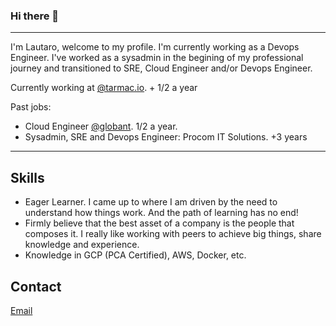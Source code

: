 ### Hi there 👋

-----

I'm Lautaro, welcome to my profile. 
I'm currently working as a Devops Engineer. I've worked as a sysadmin in the begining of my professional journey and transitioned to SRE, Cloud Engineer and/or Devops Engineer. 


Currently working at [@tarmac.io](https://github.com/tarmac). + 1/2 a year

Past jobs: 
- Cloud Engineer [@globant](https://github.com/globant). 1/2 a year.
- Sysadmin, SRE and Devops Engineer: Procom IT Solutions. +3 years

------
## Skills

- Eager Learner. I came up to where I am driven by the need to understand how things work. And the path of learning has no end!
- Firmly believe that the best asset of a company is the people that composes it. I really like working with peers to achieve big things, share knowledge and experience. 
- Knowledge in GCP (PCA Certified), AWS, Docker, etc.

## Contact
[Email](mailto:sosa.lautaro.joaquin@gmail.com) 


<!--
**lautitoti/lautitoti** is a ✨ _special_ ✨ repository because its `README.md` (this file) appears on your GitHub profile.

Here are some ideas to get you started:

- 🔭 I’m currently working on ...
- 🌱 I’m currently learning ...
- 👯 I’m looking to collaborate on ...
- 🤔 I’m looking for help with ...
- 💬 Ask me about ...
- 📫 How to reach me: ...
- 😄 Pronouns: ...
- ⚡ Fun fact: ...
-->
